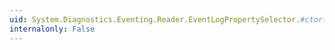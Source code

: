 ```yaml
---
uid: System.Diagnostics.Eventing.Reader.EventLogPropertySelector.#ctor(System.Collections.Generic.IEnumerable{System.String})
internalonly: False
---
```

